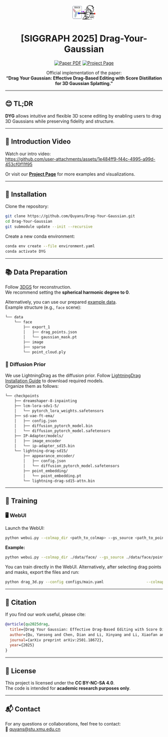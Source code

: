
<p align="center">
  <img width="15%" src="assets/logo1.png"/>
</p>

<h1 align="center">[SIGGRAPH 2025] Drag-Your-Gaussian</h1>

<p align="center">
  <a href="https://arxiv.org/abs/2501.18672"><img src="https://img.shields.io/badge/arXiv-DYG-red?logo=arxiv" alt="Paper PDF"></a>
  <a href="https://quyans.github.io/Drag-Your-Gaussian/"><img src="https://img.shields.io/badge/Project_Page-DYG-green" alt="Project Page"></a>
</p>

<p align="center">
  Official implementation of the paper:<br>
  <strong>“Drag Your Gaussian: Effective Drag-Based Editing with Score Distillation for 3D Gaussian Splatting.”</strong>
</p>

---

## 😊 TL;DR

**DYG** allows intuitive and flexible 3D scene editing by enabling users to drag 3D Gaussians while preserving fidelity and structure.

---

## 🎥 Introduction Video

Watch our intro video:  
https://github.com/user-attachments/assets/1e484ff9-f44c-4995-a99d-453cf0f11f95

Or visit our [**Project Page**](https://quyans.github.io/Drag-Your-Gaussian/) for more examples and visualizations.

---

## 🔧 Installation

Clone the repository:

```bash
git clone https://github.com/Quyans/Drag-Your-Gaussian.git
cd Drag-Your-Gaussian
git submodule update --init --recursive 
```

Create a new conda environment:

```bash
conda env create --file environment.yaml
conda activate DYG
```

---

## 📚 Data Preparation

Follow [3DGS](https://github.com/graphdeco-inria/gaussian-splatting?tab=readme-ov-file#processing-your-own-scenes) for reconstruction.  
We recommend setting the **spherical harmonic degree to 0**.

Alternatively, you can use our prepared [example data](https://drive.google.com/drive/folders/19Jv3crbF7xMu1ouNoCH-mEH87ClykpuY?usp=sharing).  
Example structure (e.g., `face` scene):

```
└── data
    └── face
        ├── export_1
        │   ├── drag_points.json
        │   └── gaussian_mask.pt
        ├── image
        ├── sparse
        └── point_cloud.ply
```

### 🔄 Diffusion Prior

We use LightningDrag as the diffusion prior. Follow [LightningDrag Installation Guide](https://github.com/magic-research/LightningDrag/blob/main/INSTALLATION.md#2-download-pretrained-models) to download required models.  
Organize them as follows:

```
└── checkpoints
    ├── dreamshaper-8-inpainting
    ├── lcm-lora-sdv1-5/
    │   └── pytorch_lora_weights.safetensors
    ├── sd-vae-ft-ema/
    │   ├── config.json
    │   ├── diffusion_pytorch_model.bin
    │   └── diffusion_pytorch_model.safetensors
    ├── IP-Adapter/models/
    │   ├── image_encoder
    │   └── ip-adapter_sd15.bin
    └── lightning-drag-sd15/
        ├── appearance_encoder/
        │   ├── config.json
        │   └── diffusion_pytorch_model.safetensors
        ├── point_embedding/
        │   └── point_embedding.pt
        └── lightning-drag-sd15-attn.bin
```

---

## 🚋 Training

### 🖥️ WebUI

Launch the WebUI:

```bash
python webui.py --colmap_dir <path_to_colmap> --gs_source <path_to_pointcloud.ply> --output_dir <save_path>
```

**Example:**

```bash
python webui.py --colmap_dir ./data/face/ --gs_source ./data/face/point_cloud.ply --output_dir result
```

You can train directly in the WebUI. Alternatively, after selecting drag points and masks, export the files and run:

```bash
python drag_3d.py --config configs/main.yaml                   --colmap_dir ./data/face/                   --gs_source ./data/face/point_cloud.ply                   --point_dir ./data/face/export_1/drag_points.json                   --mask_dir ./data/face/export_1/gaussian_mask.pt                   --output_dir result
```

---

## 📖 Citation

If you find our work useful, please cite:

```bibtex
@article{qu2025drag,
  title={Drag Your Gaussian: Effective Drag-Based Editing with Score Distillation for 3D Gaussian Splatting},
  author={Qu, Yansong and Chen, Dian and Li, Xinyang and Li, Xiaofan and Zhang, Shengchuan and Cao, Liujuan and Ji, Rongrong},
  journal={arXiv preprint arXiv:2501.18672},
  year={2025}
}
```

---

## 📄 License

This project is licensed under the **CC BY-NC-SA 4.0**.  
The code is intended for **academic research purposes only**.

---

## 📬 Contact

For any questions or collaborations, feel free to contact:  
📧 [quyans@stu.xmu.edu.cn](mailto:quyans@stu.xmu.edu.cn)
